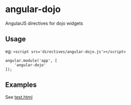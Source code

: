 angular-dojo
============

AngularJS directives for dojo widgets

Usage
-----
eg:
```<script src='directives/angular-dojo.js'></script>```

```
angular.module('app', [
	'angular-dojo'
]);
```

Examples
--------
See [test.html](test.html)
